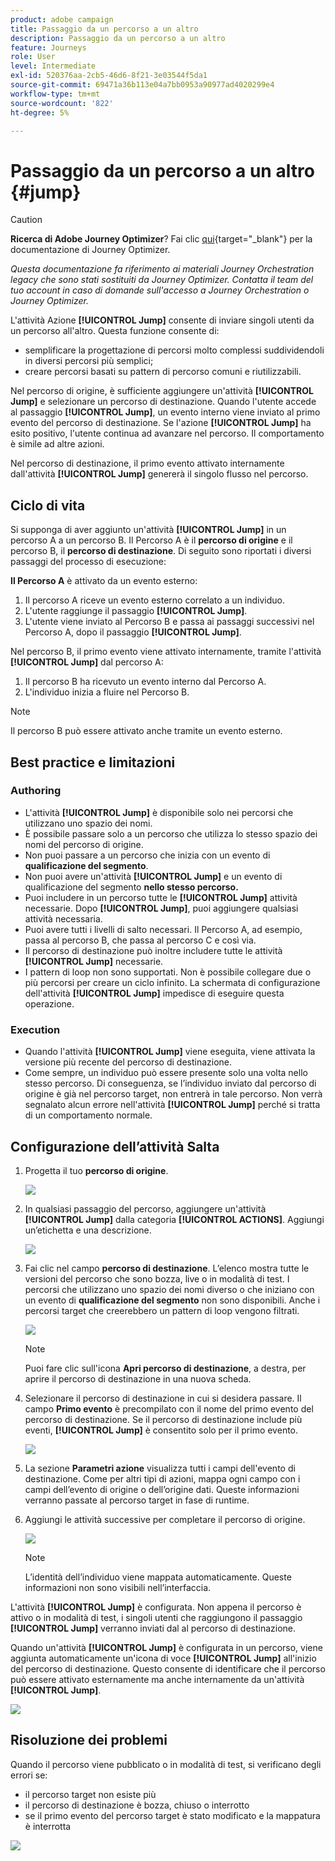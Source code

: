 ```yaml
---
product: adobe campaign
title: Passaggio da un percorso a un altro
description: Passaggio da un percorso a un altro
feature: Journeys
role: User
level: Intermediate
exl-id: 520376aa-2cb5-46d6-8f21-3e03544f5da1
source-git-commit: 69471a36b113e04a7bb0953a90977ad4020299e4
workflow-type: tm+mt
source-wordcount: '822'
ht-degree: 5%

---
```


# Passaggio da un percorso a un altro {#jump}


>[!CAUTION]
>
>**Ricerca di Adobe Journey Optimizer**? Fai clic [qui](https://experienceleague.adobe.com/it/docs/journey-optimizer/using/ajo-home){target="_blank"} per la documentazione di Journey Optimizer.
>
>
>_Questa documentazione fa riferimento ai materiali Journey Orchestration legacy che sono stati sostituiti da Journey Optimizer. Contatta il team del tuo account in caso di domande sull&#39;accesso a Journey Orchestration o Journey Optimizer._



L&#39;attività Azione **[!UICONTROL Jump]** consente di inviare singoli utenti da un percorso all&#39;altro. Questa funzione consente di:

* semplificare la progettazione di percorsi molto complessi suddividendoli in diversi percorsi più semplici;
* creare percorsi basati su pattern di percorso comuni e riutilizzabili.

Nel percorso di origine, è sufficiente aggiungere un&#39;attività **[!UICONTROL Jump]** e selezionare un percorso di destinazione. Quando l&#39;utente accede al passaggio **[!UICONTROL Jump]**, un evento interno viene inviato al primo evento del percorso di destinazione. Se l&#39;azione **[!UICONTROL Jump]** ha esito positivo, l&#39;utente continua ad avanzare nel percorso. Il comportamento è simile ad altre azioni.

Nel percorso di destinazione, il primo evento attivato internamente dall&#39;attività **[!UICONTROL Jump]** genererà il singolo flusso nel percorso.

## Ciclo di vita

Si supponga di aver aggiunto un&#39;attività **[!UICONTROL Jump]** in un percorso A a un percorso B. Il Percorso A è il **percorso di origine** e il percorso B, il **percorso di destinazione**.
Di seguito sono riportati i diversi passaggi del processo di esecuzione:

**Il Percorso A** è attivato da un evento esterno:

1. Il percorso A riceve un evento esterno correlato a un individuo.
1. L&#39;utente raggiunge il passaggio **[!UICONTROL Jump]**.
1. L&#39;utente viene inviato al Percorso B e passa ai passaggi successivi nel Percorso A, dopo il passaggio **[!UICONTROL Jump]**.

Nel percorso B, il primo evento viene attivato internamente, tramite l&#39;attività **[!UICONTROL Jump]** dal percorso A:

1. Il percorso B ha ricevuto un evento interno dal Percorso A.
1. L&#39;individuo inizia a fluire nel Percorso B.

>[!NOTE]
>
>Il percorso B può essere attivato anche tramite un evento esterno.

## Best practice e limitazioni

### Authoring

* L&#39;attività **[!UICONTROL Jump]** è disponibile solo nei percorsi che utilizzano uno spazio dei nomi.
* È possibile passare solo a un percorso che utilizza lo stesso spazio dei nomi del percorso di origine.
* Non puoi passare a un percorso che inizia con un evento di **qualificazione del segmento**.
* Non puoi avere un&#39;attività **[!UICONTROL Jump]** e un evento di qualificazione del segmento **nello stesso percorso.**
* Puoi includere in un percorso tutte le **[!UICONTROL Jump]** attività necessarie. Dopo **[!UICONTROL Jump]**, puoi aggiungere qualsiasi attività necessaria.
* Puoi avere tutti i livelli di salto necessari. Il Percorso A, ad esempio, passa al percorso B, che passa al percorso C e così via.
* Il percorso di destinazione può inoltre includere tutte le attività **[!UICONTROL Jump]** necessarie.
* I pattern di loop non sono supportati. Non è possibile collegare due o più percorsi per creare un ciclo infinito. La schermata di configurazione dell&#39;attività **[!UICONTROL Jump]** impedisce di eseguire questa operazione.

### Execution

* Quando l&#39;attività **[!UICONTROL Jump]** viene eseguita, viene attivata la versione più recente del percorso di destinazione.
* Come sempre, un individuo può essere presente solo una volta nello stesso percorso. Di conseguenza, se l’individuo inviato dal percorso di origine è già nel percorso target, non entrerà in tale percorso. Non verrà segnalato alcun errore nell&#39;attività **[!UICONTROL Jump]** perché si tratta di un comportamento normale.

## Configurazione dell’attività Salta

1. Progetta il tuo **percorso di origine**.

   ![](../assets/jump1.png)

1. In qualsiasi passaggio del percorso, aggiungere un&#39;attività **[!UICONTROL Jump]** dalla categoria **[!UICONTROL ACTIONS]**. Aggiungi un’etichetta e una descrizione.

   ![](../assets/jump2.png)

1. Fai clic nel campo **percorso di destinazione**.
L’elenco mostra tutte le versioni del percorso che sono bozza, live o in modalità di test. I percorsi che utilizzano uno spazio dei nomi diverso o che iniziano con un evento di **qualificazione del segmento** non sono disponibili. Anche i percorsi target che creerebbero un pattern di loop vengono filtrati.

   ![](../assets/jump3.png)

   >[!NOTE]
   >
   >Puoi fare clic sull&#39;icona **Apri percorso di destinazione**, a destra, per aprire il percorso di destinazione in una nuova scheda.

1. Selezionare il percorso di destinazione in cui si desidera passare.
Il campo **Primo evento** è precompilato con il nome del primo evento del percorso di destinazione. Se il percorso di destinazione include più eventi, **[!UICONTROL Jump]** è consentito solo per il primo evento.

   ![](../assets/jump4.png)

1. La sezione **Parametri azione** visualizza tutti i campi dell&#39;evento di destinazione. Come per altri tipi di azioni, mappa ogni campo con i campi dell’evento di origine o dell’origine dati. Queste informazioni verranno passate al percorso target in fase di runtime.
1. Aggiungi le attività successive per completare il percorso di origine.

   ![](../assets/jump5.png)


   >[!NOTE]
   >
   >L’identità dell’individuo viene mappata automaticamente. Queste informazioni non sono visibili nell’interfaccia.

L&#39;attività **[!UICONTROL Jump]** è configurata. Non appena il percorso è attivo o in modalità di test, i singoli utenti che raggiungono il passaggio **[!UICONTROL Jump]** verranno inviati dal al percorso di destinazione.

Quando un&#39;attività **[!UICONTROL Jump]** è configurata in un percorso, viene aggiunta automaticamente un&#39;icona di voce **[!UICONTROL Jump]** all&#39;inizio del percorso di destinazione. Questo consente di identificare che il percorso può essere attivato esternamente ma anche internamente da un&#39;attività **[!UICONTROL Jump]**.

![](../assets/jump7.png)

## Risoluzione dei problemi

Quando il percorso viene pubblicato o in modalità di test, si verificano degli errori se:
* il percorso target non esiste più
* il percorso di destinazione è bozza, chiuso o interrotto
* se il primo evento del percorso target è stato modificato e la mappatura è interrotta

![](../assets/jump6.png)
